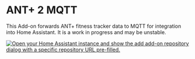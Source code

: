 # ANT+ 2 MQTT

This Add-on forwards ANT+ fitness tracker data to MQTT for integration into Home Assistant. It is a work in progress and may be unstable.

[![Open your Home Assistant instance and show the add add-on repository dialog with a specific repository URL pre-filled.](https://my.home-assistant.io/badges/supervisor_add_addon_repository.svg)](https://my.home-assistant.io/redirect/supervisor_add_addon_repository/?repository_url=https://github.com/millskyle/hass_ant-2mqtt)

